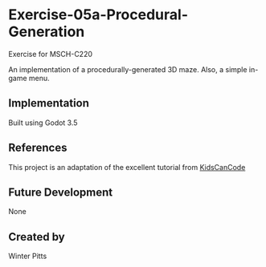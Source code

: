 # Exercise-05a-Procedural-Generation

Exercise for MSCH-C220

An implementation of a procedurally-generated 3D maze. Also, a simple in-game menu.

## Implementation

Built using Godot 3.5

## References

This project is an adaptation of the excellent tutorial from [KidsCanCode](https://kidscancode.org/blog/2018/08/godot3_procgen1/)

## Future Development

None

## Created by 

Winter Pitts
